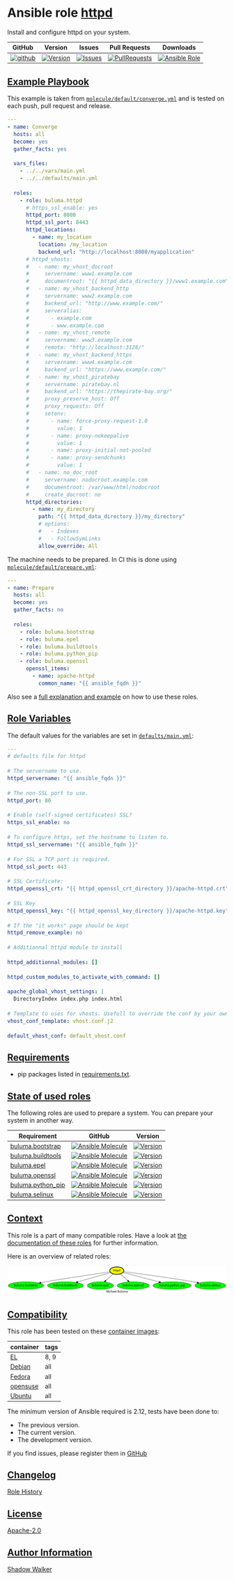 # Ansible role [httpd](https://galaxy.ansible.com/ui/standalone/roles/buluma/httpd/documentation)

Install and configure httpd on your system.

|GitHub|Version|Issues|Pull Requests|Downloads|
|------|-------|------|-------------|---------|
|[![github](https://github.com/buluma/ansible-role-httpd/actions/workflows/molecule.yml/badge.svg)](https://github.com/buluma/ansible-role-httpd/actions/workflows/molecule.yml)|[![Version](https://img.shields.io/github/release/buluma/ansible-role-httpd.svg)](https://github.com/buluma/ansible-role-httpd/releases/)|[![Issues](https://img.shields.io/github/issues/buluma/ansible-role-httpd.svg)](https://github.com/buluma/ansible-role-httpd/issues/)|[![PullRequests](https://img.shields.io/github/issues-pr-closed-raw/buluma/ansible-role-httpd.svg)](https://github.com/buluma/ansible-role-httpd/pulls/)|[![Ansible Role](https://img.shields.io/ansible/role/d/buluma/httpd)](https://galaxy.ansible.com/ui/standalone/roles/buluma/httpd/documentation)|

## [Example Playbook](#example-playbook)

This example is taken from [`molecule/default/converge.yml`](https://github.com/buluma/ansible-role-httpd/blob/master/molecule/default/converge.yml) and is tested on each push, pull request and release.

```yaml
---
- name: Converge
  hosts: all
  become: yes
  gather_facts: yes

  vars_files:
    - ../../vars/main.yml
    - ../../defaults/main.yml

  roles:
    - role: buluma.httpd
      # https_ssl_enable: yes
      httpd_port: 8080
      httpd_ssl_port: 8443
      httpd_locations:
        - name: my_location
          location: /my_location
          backend_url: "http://localhost:8080/myapplication"
      # httpd_vhosts:
      #   - name: my_vhost_docroot
      #     servername: www1.example.com
      #     documentroot: "{{ httpd_data_directory }}/www1.example.com"
      #   - name: my_vhost_backend_http
      #     servername: www2.example.com
      #     backend_url: "http://www.example.com/"
      #     serveralias:
      #       - example.com
      #       - www.example.com
      #   - name: my_vhost_remote
      #     servername: www3.example.com
      #     remote: "http://localhost:3128/"
      #   - name: my_vhost_backend_https
      #     servername: www4.example.com
      #     backend_url: "https://www.example.com/"
      #   - name: my_vhost_piratebay
      #     servername: piratebay.nl
      #     backend_url: "https://thepirate-bay.org/"
      #     proxy_preserve_host: Off
      #     proxy_requests: Off
      #     setenv:
      #       - name: force-proxy-request-1.0
      #         value: 1
      #       - name: proxy-nokeepalive
      #         value: 1
      #       - name: proxy-initial-not-pooled
      #       - name: proxy-sendchunks
      #         value: 1
      #   - name: no_doc_root
      #     servername: nodocroot.example.com
      #     documentroot: /var/www/html/nodocroot
      #     create_docroot: no
      httpd_directories:
        - name: my_directory
          path: "{{ httpd_data_directory }}/my_directory"
          # options:
          #   - Indexes
          #   - FollowSymLinks
          allow_override: All
```

The machine needs to be prepared. In CI this is done using [`molecule/default/prepare.yml`](https://github.com/buluma/ansible-role-httpd/blob/master/molecule/default/prepare.yml):

```yaml
---
- name: Prepare
  hosts: all
  become: yes
  gather_facts: no

  roles:
    - role: buluma.bootstrap
    - role: buluma.epel
    - role: buluma.buildtools
    - role: buluma.python_pip
    - role: buluma.openssl
      openssl_items:
        - name: apache-httpd
          common_name: "{{ ansible_fqdn }}"
```

Also see a [full explanation and example](https://buluma.github.io/how-to-use-these-roles.html) on how to use these roles.

## [Role Variables](#role-variables)

The default values for the variables are set in [`defaults/main.yml`](https://github.com/buluma/ansible-role-httpd/blob/master/defaults/main.yml):

```yaml
---
# defaults file for httpd

# The servername to use.
httpd_servername: "{{ ansible_fqdn }}"

# The non-SSL port to use.
httpd_port: 80

# Enable (self-signed certificates) SSL?
https_ssl_enable: no

# To configure https, set the hostname to listen to.
httpd_ssl_servername: "{{ ansible_fqdn }}"

# For SSL a TCP port is required.
httpd_ssl_port: 443

# SSL Certificate:
httpd_openssl_crt: "{{ httpd_openssl_crt_directory }}/apache-httpd.crt"

# SSL Key
httpd_openssl_key: "{{ httpd_openssl_key_directory }}/apache-httpd.key"

# If the "it works" page should be kept
httpd_remove_example: no

# Additionnal httpd module to install

httpd_additionnal_modules: []

httpd_custom_modules_to_activate_with_command: []

apache_global_vhost_settings: |
  DirectoryIndex index.php index.html

# Template to uses for vhosts. Usefull to override the conf by your own setup.
vhost_conf_template: vhost.conf.j2

default_vhost_conf: default_vhost.conf
```

## [Requirements](#requirements)

- pip packages listed in [requirements.txt](https://github.com/buluma/ansible-role-httpd/blob/master/requirements.txt).

## [State of used roles](#state-of-used-roles)

The following roles are used to prepare a system. You can prepare your system in another way.

| Requirement | GitHub | Version |
|-------------|--------|--------|
|[buluma.bootstrap](https://galaxy.ansible.com/buluma/bootstrap)|[![Ansible Molecule](https://github.com/buluma/ansible-role-bootstrap/actions/workflows/molecule.yml/badge.svg)](https://github.com/buluma/ansible-role-bootstrap/actions/workflows/molecule.yml)|[![Version](https://img.shields.io/github/release/buluma/ansible-role-bootstrap.svg)](https://github.com/shadowwalker/ansible-role-bootstrap)|
|[buluma.buildtools](https://galaxy.ansible.com/buluma/buildtools)|[![Ansible Molecule](https://github.com/buluma/ansible-role-buildtools/actions/workflows/molecule.yml/badge.svg)](https://github.com/buluma/ansible-role-buildtools/actions/workflows/molecule.yml)|[![Version](https://img.shields.io/github/release/buluma/ansible-role-buildtools.svg)](https://github.com/shadowwalker/ansible-role-buildtools)|
|[buluma.epel](https://galaxy.ansible.com/buluma/epel)|[![Ansible Molecule](https://github.com/buluma/ansible-role-epel/actions/workflows/molecule.yml/badge.svg)](https://github.com/buluma/ansible-role-epel/actions/workflows/molecule.yml)|[![Version](https://img.shields.io/github/release/buluma/ansible-role-epel.svg)](https://github.com/shadowwalker/ansible-role-epel)|
|[buluma.openssl](https://galaxy.ansible.com/buluma/openssl)|[![Ansible Molecule](https://github.com/buluma/ansible-role-openssl/actions/workflows/molecule.yml/badge.svg)](https://github.com/buluma/ansible-role-openssl/actions/workflows/molecule.yml)|[![Version](https://img.shields.io/github/release/buluma/ansible-role-openssl.svg)](https://github.com/shadowwalker/ansible-role-openssl)|
|[buluma.python_pip](https://galaxy.ansible.com/buluma/python_pip)|[![Ansible Molecule](https://github.com/buluma/ansible-role-python_pip/actions/workflows/molecule.yml/badge.svg)](https://github.com/buluma/ansible-role-python_pip/actions/workflows/molecule.yml)|[![Version](https://img.shields.io/github/release/buluma/ansible-role-python_pip.svg)](https://github.com/shadowwalker/ansible-role-python_pip)|
|[buluma.selinux](https://galaxy.ansible.com/buluma/selinux)|[![Ansible Molecule](https://github.com/buluma/ansible-role-selinux/actions/workflows/molecule.yml/badge.svg)](https://github.com/buluma/ansible-role-selinux/actions/workflows/molecule.yml)|[![Version](https://img.shields.io/github/release/buluma/ansible-role-selinux.svg)](https://github.com/shadowwalker/ansible-role-selinux)|

## [Context](#context)

This role is a part of many compatible roles. Have a look at [the documentation of these roles](https://buluma.github.io/) for further information.

Here is an overview of related roles:

![dependencies](https://raw.githubusercontent.com/buluma/ansible-role-httpd/png/requirements.png "Dependencies")

## [Compatibility](#compatibility)

This role has been tested on these [container images](https://hub.docker.com/u/buluma):

|container|tags|
|---------|----|
|[EL](https://hub.docker.com/repository/docker/buluma/enterpriselinux/general)|8, 9|
|[Debian](https://hub.docker.com/repository/docker/buluma/debian/general)|all|
|[Fedora](https://hub.docker.com/repository/docker/buluma/fedora/general)|all|
|[opensuse](https://hub.docker.com/repository/docker/buluma/opensuse/general)|all|
|[Ubuntu](https://hub.docker.com/repository/docker/buluma/ubuntu/general)|all|

The minimum version of Ansible required is 2.12, tests have been done to:

- The previous version.
- The current version.
- The development version.

If you find issues, please register them in [GitHub](https://github.com/buluma/ansible-role-httpd/issues)

## [Changelog](#changelog)

[Role History](https://github.com/buluma/ansible-role-httpd/blob/master/CHANGELOG.md)

## [License](#license)

[Apache-2.0](https://github.com/buluma/ansible-role-httpd/blob/master/LICENSE)

## [Author Information](#author-information)

[Shadow Walker](https://buluma.github.io/)

